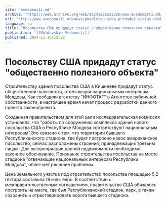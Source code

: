 ```yaml
---
site: "evedomosti.md"
archive: "https://web.archive.org/web/20241225212326/www.evedomosti.md/news/posolstvu-ssha-pridadut-status-obshestvenno-poleznogo-obekta"
url: "http://www.evedomosti.md/news/posolstvu-ssha-pridadut-status-obshestvenno-poleznogo-obekta"
language: ru
title: "Посольству США придадут статус \"общественно полезного объекта\""
publication: '[[Moldavskie Vedomosti]]'
published: 2024-12-16T12:22
---
```


# Посольству США придадут статус "общественно полезного объекта"

Строительству здания посольства США в Кишиневе придадут статус общественной полезности, отвечающий национальным интересам Молдовы. Как сообщили агентству "ИНФОТАГ" в Агентстве публичной собственности, в настоящее время начат процесс разработки данного проекта законопроекта.

Созданная правительством для этой цели исследовательская комиссия установила, что "работы по сооружению комплекса зданий нового посольства США в Республике Молдова соответствуют национальным интересам".Это связано с тем, что территории бывшего Республиканского стадиона, где будет построено новое американское посольство, сейчас расположены строения, принадлежащих третьим лицам. Для экспроприации данной недвижимости необходимо законное обоснование. Признание строительства посольства на месте стадиона "отвечающее национальным интересам Республики Молдова", облегчает решение проблемы.

Цена земельного участка под строительство посольства площадью 5,2 гектара составила 18 млн. евро. В соответствии с межправительственным соглашением, правительство США обязалось построить на месте, где был Республиканский стадион, парк, а также сохранить и отреставрировать ворота бывшего стадиона.